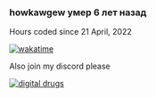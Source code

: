 ### howkawgew умер 6 лет назад

Hours coded since 21 April, 2022 

[![wakatime](https://wakatime.com/badge/user/fbdc1559-14df-4e03-b6ed-ae7a263ae76f.svg)](https://wakatime.com/@fbdc1559-14df-4e03-b6ed-ae7a263ae76f)

Also join my discord please

[![digital drugs](https://img.shields.io/discord/828683007635488809)](https://discord.gg/XYS43z7vj2)
